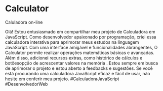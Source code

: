 # Calculator
 Caluladora on-line


Olá! Estou entusiasmado em compartilhar meu projeto de Calculadora em JavaScript. Como desenvolvedor apaixonado por programação, criei essa calculadora interativa para aprimorar meus estudos na linguagem JavaScript. Com uma interface amigável e funcionalidades abrangentes, O Calculator permite realizar operações matemáticas básicas e avançadas. Além disso, adicionei recursos extras, como histórico de cálculos e botõesopção de acrescentar valores na memória . Estou sempre em busca de aprimorar o projeto e estou aberto a feedbacks e sugestões. Se você está procurando uma calculadora JavaScript eficaz e fácil de usar, não hesite em conferir meu projeto. 
#CalculadoraJavaScript #DesenvolvedorWeb